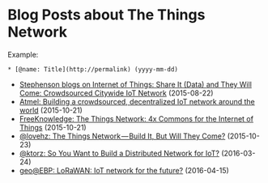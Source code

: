 # Blog Posts about The Things Network

Example:

```
* [@name: Title](http://permalink) (yyyy-mm-dd)
```

* [Stephenson blogs on Internet of Things: Share It (Data) and They Will Come: Crowdsourced Citywide IoT Network](http://www.stephensonstrategies.com/share-it-data-and-they-will-come/) (2015-08-22)
* [Atmel: Building a crowdsourced, decentralized IoT network around the world](http://blog.atmel.com/2015/10/21/building-a-crowdsourced-decentralized-iot-network-around-the-world/) (2015-10-21)
* [FreeKnowledge: The Things Network: 4x Commons for the Internet of Things](http://freeknowledge.eu/blogs/things-network-4x-commons-internet-of-things) (2015-10-21)
* [@lovehz: The Things Network — Build It, But Will They Come?](https://medium.com/@lovehz/the-things-network-the-power-of-open-iot-wans-306da32d7006#.uacp7q4kg) (2015-10-23)
* [@ktorz: So You Want to Build a Distributed Network for IoT?](https://ktorz.github.io/2016/03/24/so_you_want_to_build_a_distributed_network_for_iot.html) (2016-03-24)
* [geo@EBP: LoRaWAN: IoT network for the future?](http://geo.ebp.ch/2016/04/15/lorawan-iot-network-for-the-future/) (2016-04-15)
